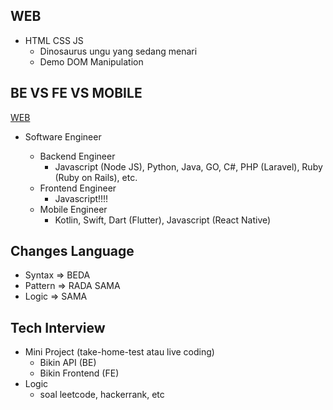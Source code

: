 ## WEB

- HTML CSS JS
  - Dinosaurus ungu yang sedang menari
  - Demo DOM Manipulation

## BE VS FE VS MOBILE

[WEB](assets/w1-img-1.png)

- Software Engineer

  - Backend Engineer
    - Javascript (Node JS), Python, Java, GO, C#, PHP (Laravel), Ruby (Ruby on Rails), etc.
  - Frontend Engineer
    - Javascript!!!!
  - Mobile Engineer
    - Kotlin, Swift, Dart (Flutter), Javascript (React Native)

## Changes Language

- Syntax => BEDA
- Pattern => RADA SAMA
- Logic => SAMA

## Tech Interview

- Mini Project (take-home-test atau live coding)
  - Bikin API (BE)
  - Bikin Frontend (FE)
- Logic
  - soal leetcode, hackerrank, etc
